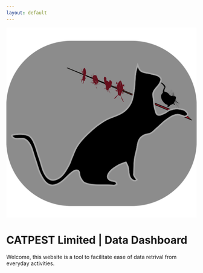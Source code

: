 ```yaml
---
layout: default
---
```

![catpest logo](https://github.com/catpest/executive-reports/blob/master/images/Favicon1.png)
# CATPEST Limited | Data Dashboard

Welcome, this website is a tool to facilitate ease of data retrival from everyday activities.

